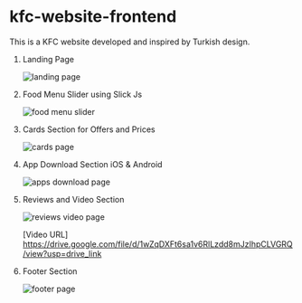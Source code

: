 # kfc-website-frontend
This is a KFC website developed and inspired by Turkish design.

1. Landing Page
   
   ![landing page](https://github.com/thedevsafaf/kfc-website-frontend/assets/85129653/beb0520e-da31-4bea-8e20-78ae837a478a)

2. Food Menu Slider using Slick Js

   ![food menu slider](https://github.com/thedevsafaf/kfc-website-frontend/assets/85129653/7e265337-1b21-4848-8cbc-672d6c22d73f)
  
3. Cards Section for Offers and Prices

   ![cards page](https://github.com/thedevsafaf/kfc-website-frontend/assets/85129653/502d751f-b1e0-4c42-847e-d9b32ba92089)
   
4. App Download Section iOS & Android

   ![apps download page](https://github.com/thedevsafaf/kfc-website-frontend/assets/85129653/4157223d-7657-4267-ab8e-6a990a2181b0)
   
5. Reviews and Video Section

   ![reviews video page](https://github.com/thedevsafaf/kfc-website-frontend/assets/85129653/df1e8658-f802-4e77-a835-587cc9a7259a)

   [Video URL] https://drive.google.com/file/d/1wZqDXFt6sa1v6RlLzdd8mJzIhpCLVGRQ/view?usp=drive_link
   
7. Footer Section

   ![footer page](https://github.com/thedevsafaf/kfc-website-frontend/assets/85129653/d180b30b-98ca-4a16-8dcb-f0432cc0d9e0)



